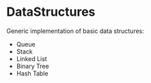 # DataStructures

Generic implementation of basic data structures:
- Queue
- Stack
- Linked List
- Binary Tree
- Hash Table
